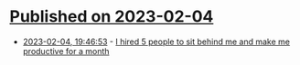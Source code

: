 # [Published on 2023-02-04](index.md)

* [2023-02-04, 19:46:53](https://news.ycombinator.com/item?id=34657478) - [I hired 5 people to sit behind me and make me productive for a month](https://simonberens.me/blog/i-hired-5-people)
